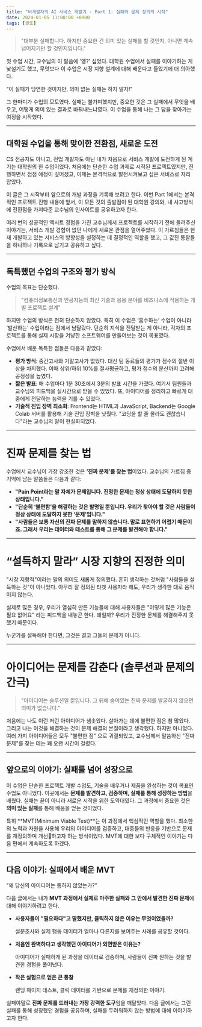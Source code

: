 ```yaml
---
title: "비개발자의 AI 서비스 개발기 - Part 1: 실패와 문제 정의의 시작"
date: 2024-01-05 11:00:00 +0900
tags: [글또]
---
```


> "대부분 실패합니다. 하지만 중요한 건 의미 있는 실패를 할 것인지, 아니면 계속 넘어지기만 할 것인지입니다."

첫 수업 시간, 교수님의 이 말씀에 '엥?' 싶었다. 대학원 수업에서 실패를 이야기하는 게 낯설기도 했고, 무엇보다 이 수업은 시장 지향 설계에 대해 배운다고 들었기에 더 의아했다.

"이 실패가 당연한 것이지만, 의미 없는 실패는 하지 말자!"

그 한마디가 수업의 모토였다. 실패는 불가피했지만, 중요한 것은 그 실패에서 무엇을 배우고, 어떻게 의미 있는 결과로 바꿔내느냐였다. 이 수업을 통해 나는 그 답을 찾아가는 여정을 시작했다.

---

## **대학원 수업을 통해 맞이한 전환점, 새로운 도전**

CS 전공자도 아니고, 전업 개발자도 아닌 내가 처음으로 서비스 개발에 도전하게 된 계기는 대학원의 한 수업이었다. 처음에는 단순한 수업 과제로 시작된 프로젝트였지만, 진행하면서 점점 애정이 깊어졌고, 이제는 본격적으로 발전시켜보고 싶은 서비스로 자리 잡았다.

이 글은 그 시작부터 앞으로의 개발 과정을 기록해 보려고 한다. 이번 Part 1에서는 본격적인 프로젝트 진행 내용에 앞서, 이 모든 것의 출발점이 된 대학원 강의와, 내 사고방식에 전환점을 가져다준 교수님의 인사이트를 공유하고자 한다. 

여러 번의 성공적인 엑시트 경험을 가진 교수님께서 프로젝트를 시작하기 전에 들려주신 이야기는, 서비스 개발 경험이 없던 나에게 새로운 관점을 열어주었다. 이 가르침들은 현재 개발하고 있는 서비스의 방향성을 설정하는 데 결정적인 역할을 했고, 그 값진 통찰들을 하나하나 기록으로 남기고 공유하고 싶다.

---

## **독특했던 수업의 구조와 평가 방식**

수업의 목표는 단순했다.

> "컴퓨터정보통신과 인공지능의 최신 기술과 응용 분야를 비즈니스에 적용하는 개별 프로젝트 설계"

하지만 수업의 방식은 전혀 단순하지 않았다. 특히 이 수업은 ‘흡수하는’ 수업이 아니라 ‘발산하는’ 수업이라는 점에서 남달랐다. 단순히 지식을 전달받는 게 아니라, 각자의 프로젝트를 통해 실제 시장을 겨냥한 소프트웨어를 만들어보는 것이 목표였다.

수업에서 배운 독특한 점들은 다음과 같았다:

- **평가 방식**: 중간고사와 기말고사가 없었다. 대신 팀 동료들의 평가가 점수의 절반 이상을 차지했다. 이때 상위/하위 10%를 절사평균하고, 평가 점수의 분산까지 고려해 공정성을 높였다.
- **짧은 발표**: 매 수업마다 1분 30초에서 3분의 발표 시간을 가졌다. 여기서 팀원들과 교수님의 피드백을 실시간으로 받을 수 있었다. 또, 아이디어를 정리하고 빠르게 대중에게 전달하는 능력을 기를 수 있었다.
- **기술적 진입 장벽 최소화**: Frontend는 HTML과 JavaScript, Backend는 Google Colab 서버를 활용해 기술 진입 장벽을 낮췄다. "코딩을 할 줄 몰라도 괜찮습니다"라는 교수님의 말이 현실화되었다.

---

# **진짜 문제를 찾는 법**

수업에서 교수님이 가장 강조한 것은 **‘진짜 문제’를 찾는 법**이었다. 교수님의 가르침 중 기억에 남는 말씀들은 다음과 같다:

- **"Pain Point라는 말 자체가 문제입니다. 진정한 문제는 정상 상태에 도달하지 못한 상태입니다."**
- **"단순히 ‘불편함’을 해결하는 것은 발명일 뿐입니다. 우리가 찾아야 할 것은 사람들이 정상 상태에 도달하지 못한 ‘문제’입니다."**
- **"사람들은 보통 자신의 진짜 문제를 말하지 않습니다. 말로 표현하기 어렵기 때문이죠. 그래서 우리는 데이터와 테스트를 통해 그 문제를 발견해야 합니다."**

---

# **“설득하지 말라” 시장 지향의 진정한 의미**

"시장 지향적"이라는 말의 의미도 새롭게 정의했다. 흔히 생각하는 것처럼 "사람들을 설득하는 것"이 아니었다. 아무리 잘 정의된 타겟 사용자라 해도, 우리가 생각한 대로 움직이지 않는다. 

실제로 많은 경우, 우리가 열심히 만든 기능들에 대해 사용자들은 "이렇게 많은 기능은 필요 없어요" 라는 피드백을 내놓곤 한다.
왜일까? 우리가 진정한 문제를 해결해주지 못했기 때문이다.

누군가를 설득해야 한다면, 그것은 결코 그들의 문제가 아니다. 

---

# **아이디어는 문제를 감춘다 (솔루션과 문제의 간극)**

> "아이디어는 솔루션일 뿐입니다. 그 뒤에 숨어있는 진짜 문제를 발굴하지 않으면 의미가 없습니다."

처음에는 나도 이런 저런 아이디어가 샘솟았다. 살아가는 데에 불편한 점은 참 많았다. 그리고 나는 이것을 해결하는 것이 문제 해결의 본질이라고 생각했다. 하지만 아니었다.
여러 가지 아이디어들은 모두 "불편한 점" 으로 귀결되었고, 교수님께서 말씀하신 "진짜 문제"를 찾는 데는 꽤 오랜 시간이 걸렸다.

---

## **앞으로의 이야기: 실패를 넘어 성장으로**

이 수업은 단순한 프로젝트 개발 수업도, 기술을 배우거나 제품을 완성하는 것이 목표인 수업도 아니었다. 이곳에서는 **문제를 발견하고, 검증하며, 실패를 통해 성장하는 방법**을 배웠다. 실패는 끝이 아니라 새로운 시작을 위한 도약대였다. 그 과정에서 중요한 것은 **의미 있는 실패**를 통해 배움을 얻는 것이었다.

특히 **MVT(Minimum Viable Test)**는 이 과정에서 핵심적인 역할을 했다. 최소한의 노력과 자원을 사용해 우리의 아이디어를 검증하고, 대중들의 반응을 기반으로 문제를 재정의하며 개선하고자 하는 방식이었다. MVT에 대한 보다 구체적인 이야기는 다음 편에서 계속하도록 하겠다. 

---

## **다음 이야기: 실패에서 배운 MVT**

"왜 당신의 아이디어는 통하지 않았는가?"

다음 글에서는 내가 **MVT 과정에서 실제로 마주한 실패와 그 안에서 발견한 진짜 문제**에 대해 이야기하려고 한다.

- **사용자들이 "필요하다"고 말했지만, 클릭하지 않은 이유는 무엇이었을까?**
    
    설문조사와 실제 행동 데이터가 얼마나 다른지를 보여주는 사례를 공유할 것이다.
    
- **처음엔 완벽하다고 생각했던 아이디어가 외면받은 이유는?**
    
    아이디어가 실패하게 된 과정을 데이터로 검증하며, 사람들이 진짜 원하는 것을 발견한 경험을 풀어낸다.
    
- **작은 실험으로 얻은 큰 통찰**
    
    랜딩 페이지 테스트, 클릭 데이터를 기반으로 문제를 재정의한 이야기.
    

실패야말로 **진짜 문제를 드러내는 가장 강력한 도구**임을 깨달았다. 다음 글에서는 그런 실패를 통해 성장했던 경험을 공유하며, 실패를 두려워하지 않는 방법에 대해 이야기하고자 한다.
